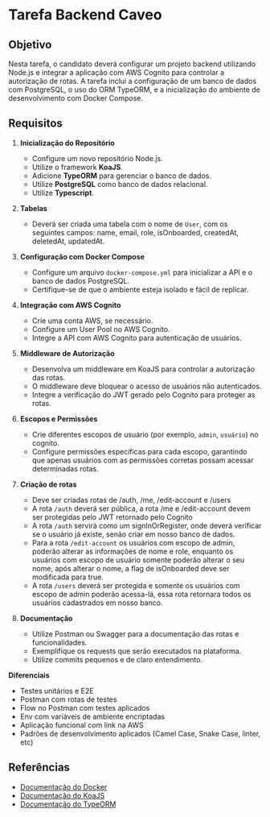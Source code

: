 # Tarefa Backend Caveo

## Objetivo

Nesta tarefa, o candidato deverá configurar um projeto backend utilizando Node.js e integrar a aplicação com AWS Cognito para controlar a autorização de rotas. A tarefa inclui a configuração de um banco de dados com PostgreSQL, o uso do ORM TypeORM, e a inicialização do ambiente de desenvolvimento com Docker Compose.

## Requisitos

1. **Inicialização do Repositório**
   - Configure um novo repositório Node.js.
   - Utilize o framework **KoaJS**.
   - Adicione **TypeORM** para gerenciar o banco de dados.
   - Utilize **PostgreSQL** como banco de dados relacional.
   - Utilize **Typescript**.

2. **Tabelas**
   - Deverá ser criada uma tabela com o nome de `User`, com os seguintes campos: name, email, role, isOnboarded, createdAt, deletedAt, updatedAt.

3. **Configuração com Docker Compose**
   - Configure um arquivo `docker-compose.yml` para inicializar a API e o banco de dados PostgreSQL.
   - Certifique-se de que o ambiente esteja isolado e fácil de replicar.

4. **Integração com AWS Cognito**
   - Crie uma conta AWS, se necessário.
   - Configure um User Pool no AWS Cognito.
   - Integre a API com AWS Cognito para autenticação de usuários.

5. **Middleware de Autorização**
   - Desenvolva um middleware em KoaJS para controlar a autorização das rotas.
   - O middleware deve bloquear o acesso de usuários não autenticados.
   - Integre a verificação do JWT gerado pelo Cognito para proteger as rotas.

6. **Escopos e Permissões**
   - Crie diferentes escopos de usuário (por exemplo, `admin`, `usuário`) no cognito.
   - Configure permissões específicas para cada escopo, garantindo que apenas usuários com as permissões corretas possam acessar determinadas rotas.

7. **Criação de rotas**
   - Deve ser criadas rotas de /auth, /me, /edit-account e /users
   - A rota `/auth` deverá ser pública, a rota /me e /edit-account devem ser protegidas pelo JWT retornado pelo Cognito
   - A rota `/auth` servirá como um signInOrRegister, onde deverá verificar se o usuário já existe, senão criar em nosso banco de dados.
   - Para a rota `/edit-account` os usuários com escopo de admin, poderão alterar as informações de nome e role, enquanto os usuários com escopo de usuário somente poderão alterar o seu nome, após alterar o nome, a flag de isOnboarded deve ser modificada para true.
   - A rota `/users` deverá ser protegida e somente os usuários com escopo de admin poderão acessa-lá, essa rota retornara todos os usuários cadastrados em nosso banco.

8. **Documentação**
   - Utilize Postman ou Swagger para a documentação das rotas e funcionalidades.
   - Exemplifique os requests que serão executados na plataforma.
   - Utilize commits pequenos e de claro entendimento.

**Diferenciais**
- Testes unitários e E2E
- Postman com rotas de testes
- Flow no Postman com testes aplicados
- Env com variáveis de ambiente encriptadas
- Aplicação funcional com link na AWS
- Padrões de desenvolvimento aplicados (Camel Case, Snake Case, linter, etc)

## Referências

- [Documentação do Docker](https://docs.docker.com/)
- [Documentação do KoaJS](https://koajs.com/)
- [Documentação do TypeORM](https://typeorm.io/)
